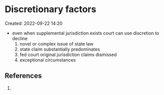 # Discretionary factors
Created: 2022-09-22 14:20

- even when supplemental jurisdiction exists court can use discretion to decline
	1. novel or complex issue of state law
	2. state claim substantially predominates
	3. fed court original jurisdiction claims dismissed
	4. exceptional circumstances



## References

1. 